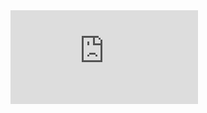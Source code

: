 <div class="mb-8" style="aspect-ratio: 16/9;">
  <iframe class="w-full h-full rounded-lg" src="https://www.youtube.com/embed/xMqmCd_uFdo?si=YMC8cDhNnZAgsZ-F" title="YouTube video player" frameborder="0" allow="accelerometer; autoplay; clipboard-write; encrypted-media; gyroscope; picture-in-picture; web-share" referrerpolicy="strict-origin-when-cross-origin" allowfullscreen></iframe>
</div>